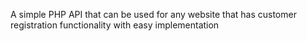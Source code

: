 A simple PHP API that can be used for any website that has customer registration functionality with easy implementation
